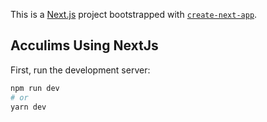 This is a [Next.js](https://nextjs.org/) project bootstrapped with [`create-next-app`](https://github.com/vercel/next.js/tree/canary/packages/create-next-app).

## Acculims Using NextJs

First, run the development server:

```bash
npm run dev
# or
yarn dev
```
